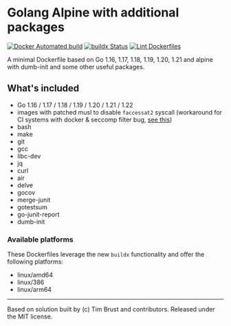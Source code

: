 # Golang Alpine with additional packages

[![Docker Automated build](https://img.shields.io/docker/automated/neur0toxine/golang-alpine.svg)](https://hub.docker.com/r/neur0toxine/golang-alpine/)
[![buildx Status](https://github.com/Neur0toxine/docker-golang-alpine/workflows/buildx/badge.svg)](https://github.com/Neur0toxine/docker-golang-alpine/actions?query=workflow%3Abuildx)
[![Lint Dockerfiles](https://github.com/Neur0toxine/docker-golang-alpine/workflows/Lint%20Dockerfiles/badge.svg)](https://github.com/Neur0toxine/docker-golang-alpine/actions?query=workflow%3A%22Lint+Dockerfiles%22)

A minimal Dockerfile based on Go 1.16, 1.17, 1.18, 1.19, 1.20, 1.21 and alpine with dumb-init and some other useful packages.

## What's included

- Go 1.16 / 1.17 / 1.18 / 1.19 / 1.20 / 1.21 / 1.22
- images with patched musl to disable `faccessat2` syscall (workaround for CI systems with docker & seccomp filter bug, [see this](https://wiki.alpinelinux.org/wiki/Release_Notes_for_Alpine_3.14.0#faccessat2))
- bash
- make
- git
- gcc
- libc-dev
- jq
- curl
- air
- delve
- gocov
- merge-junit
- gotestsum
- go-junit-report
- dumb-init

### Available platforms

These Dockerfiles leverage the new `buildx` functionality and offer the following platforms:

- linux/amd64
- linux/386
- linux/arm64

---

Based on solution built by (c) Tim Brust and contributors. Released under the MIT license.
